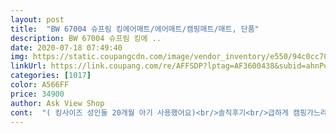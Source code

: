 ```yaml
---
layout: post 
title:  "BW 67004 슈프림 킹에어매트/에어매트/캠핑매트/매트, 단품" 
description: BW 67004 슈프림 킹에 ..
date: 2020-07-18 07:49:40 
img: https://static.coupangcdn.com/image/vendor_inventory/e550/94c0cc70ea8d19585a04ac57da757b2bd27d5bbe5054b23e5fc931d11641.jpg 
linkUrl: https://link.coupang.com/re/AFFSDP?lptag=AF3600438&subid=ahnPublicAsk&pageKey=1492271524&itemId=2561708143&vendorItemId=5370283583&traceid=V0-113-091884a57dde07ec 
categories: [1017] 
color: A566FF 
price: 34900 
author: Ask View Shop 
cont:  "( 킹사이즈 성인둘 20개월 아기 사용했어요)<br/>솔직후기<br/>급하게 캠핑가느라 택배도착안해서 물류센타가서 찾아 바로 가서 사용했어요 꼼꼼하세 바람세는건 확인못했는데 사이즈는 아이둘포함 네식구 잘수있었고 하루종일사용하신다면 중간에 바람 한번 더넣어줌 푹신하게 사용해요<br/>긴글주의<br/>이틑날부터 바람이 점점 빠지더니 하루 세번정도 다시 바람을 넣었어요 그래 이정도는 빠질수있지 하고 기분좋게 넣었습니다 셋쨋날부터 이건뭐 바닥에서 자는거랑 똑같을정도로 엉덩이랑 등이 땅에 닿았어요 에어매트에 파묻힌것처럼;; 이건 어디 구멍이 났을거다 해서 찾아봤어요 두시간만에 찾아서 같이온 스티커 붙였어요 괜찮겠지하고 하루정도 썼더니 스티커가 붕떠버렸어요 .<br/>.<br/> 스티커를 뜯어보니 원래있었던 구멍보다 거진 30배는 커져있었어요 원래는 쌀크기만했는데 하루지나니 오백원짜리 두개반정도 되는 크기로 커졌어요 as맡길수있나해서 알아보니 유통업체라 안된다는군요.<br/>.<br/> 저랑같은 경우가 있나해서 문의글 보니 판매자께서 답변단게 있더라구요 (순간접착제로 붙힌다음에 그위에 스티커를 또 붙이는 방법) 밖엔 없다 그러더라구요 그래서 바로 본드사서 하고 스티커붙혔어요 ... <br/>정말 꼼꼼하게 이중으로 .<br/>.<br/>근데 하루도 안되서 뜯어지더군요;; 지금은 징볼안쓰는걸로 위에 덧붙혀놨는데 이건 소용이있을지 지켜봐야겠네요 ㅠㅠㅠ 정말정말 돈아까워요... <br/>.<br/>.<br/><br/>자동에어펌프 사용했고요^^<br/>저같이 바람빠져봤자 얼마나 빠지겠어 하고 사시는분들 있으실거예요 분명!!!!!  사서 사용해보세요 정말 후회합니다 ㅋㅋㅋ후기글보고 사지말걸 그랬네요 .<br/>.<br/> 징볼 오려서 덧붙혔는데 안돼면 버릴려구요;;<br/>저희는 캠핑족정도는 아니지만 아이들때문에 4가족이 1년에 23회가는데요 갈때마다 침낭을 사용해도 자는게 불편해서 요 에어매트 사야지사야지 했는데 드뎌 사서 사용하고 오늘 집에 왔습니다ㅋㅋ진작살껄 하는생각을 올때까지 하면서 왔습니다제가 어깨랑 허리가 안좋아서 이불을 몇개나 가져다녔거든요 짐도 많았고 이거하나면 될것을... <br/>여튼 저는 대만족입니다<br/>처음받아서 하루정도는 정말 맘에들었습니다 몇달후 다른지역으로 이사를 가야되서 짐을 늘리면 안되서 에어매트 구매했어여<br/>" 
---
```


